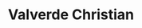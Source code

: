 ---
title: "Valverde Christian"
url: /pont-saint-esprit/valverde-christian/
shop: directeurs de funérailles
---
